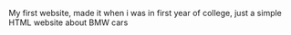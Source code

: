 My first website, made it when i was in first year of college, just a simple HTML website about BMW cars
